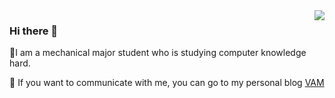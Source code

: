 <img align="right" src="https://github-readme-stats.vercel.app/api?username=Vampon&show_icons=true&&theme=default "/>


### Hi there 👋
🔭I am a mechanical major student who is studying computer knowledge hard.

  💬 If you want to communicate with me, you can go to my personal blog [VAM](http://vampon.club "VAM")


<!--
**Vampon/Vampon** is a ✨ _special_ ✨ repository because its `README.md` (this file) appears on your GitHub profile.

Here are some ideas to get you started:

- 🔭 I’m currently working on ...
- 🌱 I’m currently learning ...
- 👯 I’m looking to collaborate on ...
- 🤔 I’m looking for help with ...
- 💬 Ask me about ...
- 📫 How to reach me: ...
- 😄 Pronouns: ...
- ⚡ Fun fact: ...
-->
